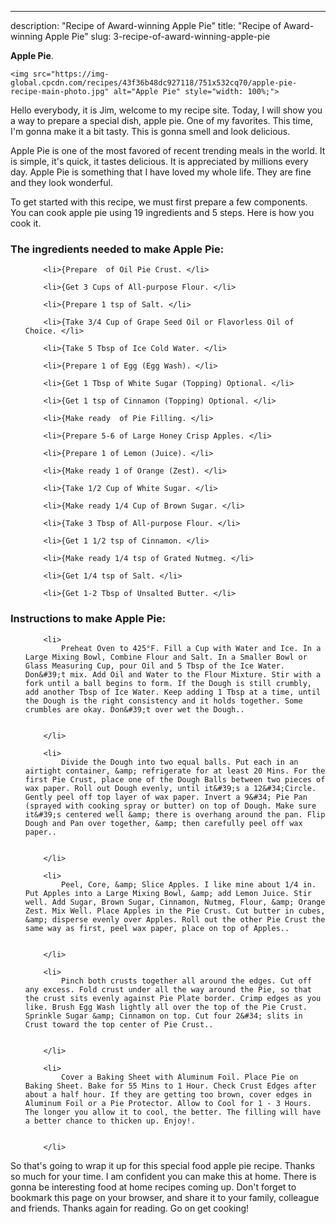---
description: "Recipe of Award-winning Apple Pie"
title: "Recipe of Award-winning Apple Pie"
slug: 3-recipe-of-award-winning-apple-pie

<p>
	<strong>Apple Pie</strong>. 
	
</p>
<p>
	
	<img src="https://img-global.cpcdn.com/recipes/43f36b48dc927118/751x532cq70/apple-pie-recipe-main-photo.jpg" alt="Apple Pie" style="width: 100%;">
	
	
</p>
<p>
	Hello everybody, it is Jim, welcome to my recipe site. Today, I will show you a way to prepare a special dish, apple pie. One of my favorites. This time, I'm gonna make it a bit tasty. This is gonna smell and look delicious.
</p>
	
<p>
	Apple Pie is one of the most favored of recent trending meals in the world. It is simple, it's quick, it tastes delicious. It is appreciated by millions every day. Apple Pie is something that I have loved my whole life. They are fine and they look wonderful.
</p>
<p>
	
</p>

<p>
To get started with this recipe, we must first prepare a few components. You can cook apple pie using 19 ingredients and 5 steps. Here is how you cook it.
</p>

<h3>The ingredients needed to make Apple Pie:</h3>

<ol>
	
		<li>{Prepare  of Oil Pie Crust. </li>
	
		<li>{Get 3 Cups of All-purpose Flour. </li>
	
		<li>{Prepare 1 tsp of Salt. </li>
	
		<li>{Take 3/4 Cup of Grape Seed Oil or Flavorless Oil of Choice. </li>
	
		<li>{Take 5 Tbsp of Ice Cold Water. </li>
	
		<li>{Prepare 1 of Egg (Egg Wash). </li>
	
		<li>{Get 1 Tbsp of White Sugar (Topping) Optional. </li>
	
		<li>{Get 1 tsp of Cinnamon (Topping) Optional. </li>
	
		<li>{Make ready  of Pie Filling. </li>
	
		<li>{Prepare 5-6 of Large Honey Crisp Apples. </li>
	
		<li>{Prepare 1 of Lemon (Juice). </li>
	
		<li>{Make ready 1 of Orange (Zest). </li>
	
		<li>{Take 1/2 Cup of White Sugar. </li>
	
		<li>{Make ready 1/4 Cup of Brown Sugar. </li>
	
		<li>{Take 3 Tbsp of All-purpose Flour. </li>
	
		<li>{Get 1 1/2 tsp of Cinnamon. </li>
	
		<li>{Make ready 1/4 tsp of Grated Nutmeg. </li>
	
		<li>{Get 1/4 tsp of Salt. </li>
	
		<li>{Get 1-2 Tbsp of Unsalted Butter. </li>
	
</ol>
<p>
	
</p>

<h3>Instructions to make Apple Pie:</h3>

<ol>
	
		<li>
			Preheat Oven to 425°F. Fill a Cup with Water and Ice. In a Large Mixing Bowl, Combine Flour and Salt. In a Smaller Bowl or Glass Measuring Cup, pour Oil and 5 Tbsp of the Ice Water. Don&#39;t mix. Add Oil and Water to the Flour Mixture. Stir with a fork until a ball begins to form. If the Dough is still crumbly, add another Tbsp of Ice Water. Keep adding 1 Tbsp at a time, until the Dough is the right consistency and it holds together. Some crumbles are okay. Don&#39;t over wet the Dough..
			
			
		</li>
	
		<li>
			Divide the Dough into two equal balls. Put each in an airtight container, &amp; refrigerate for at least 20 Mins. For the first Pie Crust, place one of the Dough Balls between two pieces of wax paper. Roll out Dough evenly, until it&#39;s a 12&#34;Circle. Gently peel off top layer of wax paper. Invert a 9&#34; Pie Pan (sprayed with cooking spray or butter) on top of Dough. Make sure it&#39;s centered well &amp; there is overhang around the pan. Flip Dough and Pan over together, &amp; then carefully peel off wax paper..
			
			
		</li>
	
		<li>
			Peel, Core, &amp; Slice Apples. I like mine about 1/4 in. Put Apples into a Large Mixing Bowl, &amp; add Lemon Juice. Stir well. Add Sugar, Brown Sugar, Cinnamon, Nutmeg, Flour, &amp; Orange Zest. Mix Well. Place Apples in the Pie Crust. Cut butter in cubes, &amp; disperse evenly over Apples. Roll out the other Pie Crust the same way as first, peel wax paper, place on top of Apples..
			
			
		</li>
	
		<li>
			Pinch both crusts together all around the edges. Cut off any excess. Fold crust under all the way around the Pie, so that the crust sits evenly against Pie Plate border. Crimp edges as you like. Brush Egg Wash lightly all over the top of the Pie Crust. Sprinkle Sugar &amp; Cinnamon on top. Cut four 2&#34; slits in Crust toward the top center of Pie Crust..
			
			
		</li>
	
		<li>
			Cover a Baking Sheet with Aluminum Foil. Place Pie on Baking Sheet. Bake for 55 Mins to 1 Hour. Check Crust Edges after about a half hour. If they are getting too brown, cover edges in Aluminum Foil or a Pie Protector. Allow to Cool for 1 - 3 Hours. The longer you allow it to cool, the better. The filling will have a better chance to thicken up. Enjoy!.
			
			
		</li>
	
</ol>

<p>
	
</p>

<p>
	So that's going to wrap it up for this special food apple pie recipe. Thanks so much for your time. I am confident you can make this at home. There is gonna be interesting food at home recipes coming up. Don't forget to bookmark this page on your browser, and share it to your family, colleague and friends. Thanks again for reading. Go on get cooking!
</p>

